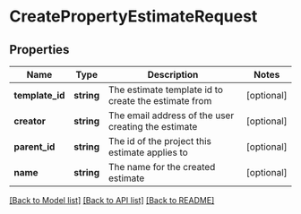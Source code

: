 # CreatePropertyEstimateRequest

## Properties
Name | Type | Description | Notes
------------ | ------------- | ------------- | -------------
**template_id** | **string** | The estimate template id to create the estimate from | [optional] 
**creator** | **string** | The email address of the user creating the estimate | [optional] 
**parent_id** | **string** | The id of the project this estimate applies to | [optional] 
**name** | **string** | The name for the created estimate | [optional] 

[[Back to Model list]](../README.md#documentation-for-models) [[Back to API list]](../README.md#documentation-for-api-endpoints) [[Back to README]](../README.md)


